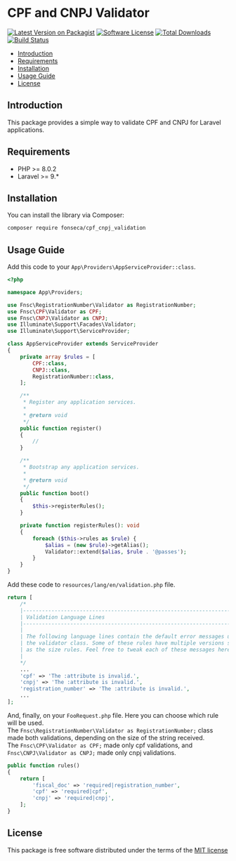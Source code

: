 # CPF and CNPJ Validator

[![Latest Version on Packagist](https://img.shields.io/packagist/v/fonseca/cpf_cnpj_validation.svg?style=flat-square)](https://packagist.org/packages/fonseca/cpf_cnpj_validation)
[![Software License](https://img.shields.io/badge/license-MIT-brightgreen.svg?style=flat-square)](LICENSE.md)
[![Total Downloads](https://img.shields.io/packagist/dt/fonseca/cpf_cnpj_validation.svg?style=flat-square)](https://packagist.org/packages/fonseca/cpf_cnpj_validation)
[![Build Status](https://github.com/fnsc/cpf-cnpj-validation/workflows/Tests/badge.svg)](https://github.com/fnsc/cpf-cnpj-validation/actions?query=workflow%3ATests)

- [Introduction](#introduction)
- [Requirements](#requirements)
- [Installation](#installation)
- [Usage Guide](#usage)
- [License](#license)

<a name="introduction"></a>
## Introduction
This package provides a simple way to validate CPF and CNPJ for Laravel applications.

<a name="requirements"></a>
## Requirements
- PHP >= 8.0.2
- Laravel >= 9.*

<a name="installation"></a>
## Installation
You can install the library via Composer:
```bash
composer require fonseca/cpf_cnpj_validation
```

<a name="usage"></a>
## Usage Guide
Add this code to your `App\Providers\AppServiceProvider::class`.

```php
<?php

namespace App\Providers;

use Fnsc\RegistrationNumber\Validator as RegistrationNumber;
use Fnsc\CPF\Validator as CPF;
use Fnsc\CNPJ\Validator as CNPJ;
use Illuminate\Support\Facades\Validator;
use Illuminate\Support\ServiceProvider;

class AppServiceProvider extends ServiceProvider
{
    private array $rules = [
        CPF::class,
        CNPJ::class,
        RegistrationNumber::class,
    ];

    /**
     * Register any application services.
     *
     * @return void
     */
    public function register()
    {
        //
    }

    /**
     * Bootstrap any application services.
     *
     * @return void
     */
    public function boot()
    {
        $this->registerRules();
    }

    private function registerRules(): void
    {
        foreach ($this->rules as $rule) {
            $alias = (new $rule)->getAlias();
            Validator::extend($alias, $rule . '@passes');
        }
    }
}
```

Add these code to `resources/lang/en/validation.php` file.
```php
return [
    /*
    |--------------------------------------------------------------------------
    | Validation Language Lines
    |--------------------------------------------------------------------------
    |
    | The following language lines contain the default error messages used by
    | the validator class. Some of these rules have multiple versions such
    | as the size rules. Feel free to tweak each of these messages here.
    |
    */
    ...
    'cpf' => 'The :attribute is invalid.',
    'cnpj' => 'The :attribute is invalid.',
    'registration_number' => 'The :attribute is invalid.',
    ...
];
```

And, finally, on your `FooRequest.php` file. 
Here you can choose which rule will be used. <br> 
The `Fnsc\RegistrationNumber\Validator as RegistrationNumber;` class made both validations, depending on the size of the string received.<br>
The `Fnsc\CPF\Validator as CPF;` made only cpf validations, and `Fnsc\CNPJ\Validator as CNPJ;` made only cnpj validations.
```php
public function rules()
{
    return [
        'fiscal_doc' => 'required|registration_number',
        'cpf' => 'required|cpf',
        'cnpj' => 'required|cnpj',
    ];
}
```

<a name="license"></a>
## License
This package is free software distributed under the terms of the [MIT license](http://opensource.org/licenses/MIT)